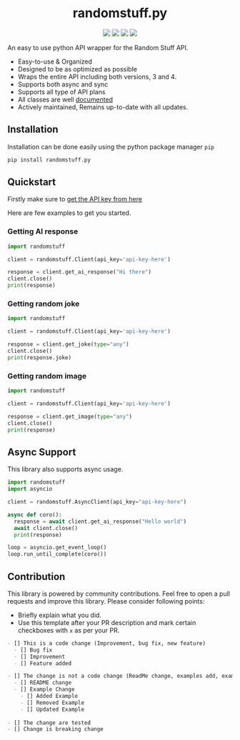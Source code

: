 <div>
  <h1 align='center'>
    randomstuff.py
  </h1>
</div>
<div>
  <p align='center'>
    <img src=https://img.shields.io/pypi/dm/randomstuff.py?color=success&label=PyPi%20Downloads&style=flat-square>
    <img src=https://img.shields.io/github/issues/nerdguyahmad/randomstuff.py?color=success&label=Active%20Issues&style=flat-square>
    <img src=https://img.shields.io/badge/License-MIT-informational>
    <img src=https://img.shields.io/badge/Stable_Version-1.4.1-informational>
  </p>
</div>
  
An easy to use python API wrapper for the Random Stuff API.
<br>
  
- Easy-to-use & Organized
- Designed to be as optimized as possible
- Wraps the entire API including both versions, 3 and 4.
- Supports both async and sync
- Supports all type of API plans
- All classes are well [documented](https://nerdguyahmad.gitbook.io/randomstuff)
- Actively maintained, Remains up-to-date with all updates.

## Installation
Installation can be done easily using the python package manager `pip`
```bash
pip install randomstuff.py
```

## Quickstart
Firstly make sure to [get the API key from here](https://api.pgamerx.com/register)

Here are few examples to get you started.

### Getting AI response
```py
import randomstuff

client = randomstuff.Client(api_key='api-key-here')

response = client.get_ai_response("Hi there")
client.close()
print(response)
```

### Getting random joke
```py
import randomstuff

client = randomstuff.Client(api_key='api-key-here')

response = client.get_joke(type="any")
client.close()
print(response.joke)
```

### Getting random image
```py
import randomstuff

client = randomstuff.Client(api_key='api-key-here')

response = client.get_image(type="any")
client.close()
print(response)
```

## Async Support
This library also supports async usage.
```py
import randomstuff
import asyncio

client = randomstuff.AsyncClient(api_key="api-key-here")

async def coro():
  response = await client.get_ai_response("Hello world")
  await client.close()  
  print(response)

loop = asyncio.get_event_loop()
loop.run_until_complete(coro())
```
  
## Contribution
This library is powered by community contributions. Feel free to open a pull requests and improve this library. Please consider following points:
- Briefly explain what you did.
- Use this template after your PR description and mark certain checkboxes with `x` as per your PR.
```md
- [] This is a code change (Improvement, bug fix, new feature)
  - [] Bug fix
  - [] Improvement
  - [] Feature added

- [] The change is not a code change (ReadMe change, examples add, examples update etc.)
  - [] README change
  - [] Example Change
    - [] Added Example
    - [] Removed Example
    - [] Updated Example
  
- [] The change are tested
- [] Change is breaking change
```
